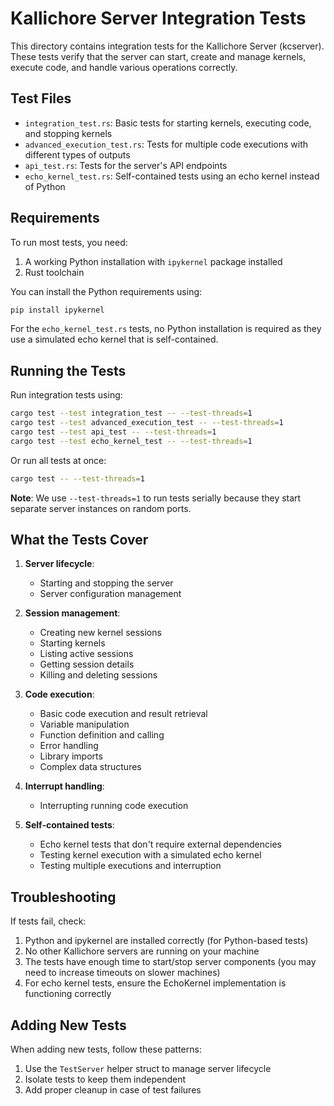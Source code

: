 # Kallichore Server Integration Tests

This directory contains integration tests for the Kallichore Server (kcserver). These tests verify that the server can start, create and manage kernels, execute code, and handle various operations correctly.

## Test Files

- `integration_test.rs`: Basic tests for starting kernels, executing code, and stopping kernels
- `advanced_execution_test.rs`: Tests for multiple code executions with different types of outputs
- `api_test.rs`: Tests for the server's API endpoints
- `echo_kernel_test.rs`: Self-contained tests using an echo kernel instead of Python

## Requirements

To run most tests, you need:

1. A working Python installation with `ipykernel` package installed
2. Rust toolchain

You can install the Python requirements using:

```bash
pip install ipykernel
```

For the `echo_kernel_test.rs` tests, no Python installation is required as they use a simulated echo kernel that is self-contained.

## Running the Tests

Run integration tests using:

```bash
cargo test --test integration_test -- --test-threads=1
cargo test --test advanced_execution_test -- --test-threads=1
cargo test --test api_test -- --test-threads=1
cargo test --test echo_kernel_test -- --test-threads=1
```

Or run all tests at once:

```bash
cargo test -- --test-threads=1
```

**Note**: We use `--test-threads=1` to run tests serially because they start separate server instances on random ports.

## What the Tests Cover

1. **Server lifecycle**:

   - Starting and stopping the server
   - Server configuration management

2. **Session management**:

   - Creating new kernel sessions
   - Starting kernels
   - Listing active sessions
   - Getting session details
   - Killing and deleting sessions

3. **Code execution**:

   - Basic code execution and result retrieval
   - Variable manipulation
   - Function definition and calling
   - Error handling
   - Library imports
   - Complex data structures

4. **Interrupt handling**:

   - Interrupting running code execution

5. **Self-contained tests**:
   - Echo kernel tests that don't require external dependencies
   - Testing kernel execution with a simulated echo kernel
   - Testing multiple executions and interruption

## Troubleshooting

If tests fail, check:

1. Python and ipykernel are installed correctly (for Python-based tests)
2. No other Kallichore servers are running on your machine
3. The tests have enough time to start/stop server components (you may need to increase timeouts on slower machines)
4. For echo kernel tests, ensure the EchoKernel implementation is functioning correctly

## Adding New Tests

When adding new tests, follow these patterns:

1. Use the `TestServer` helper struct to manage server lifecycle
2. Isolate tests to keep them independent
3. Add proper cleanup in case of test failures
